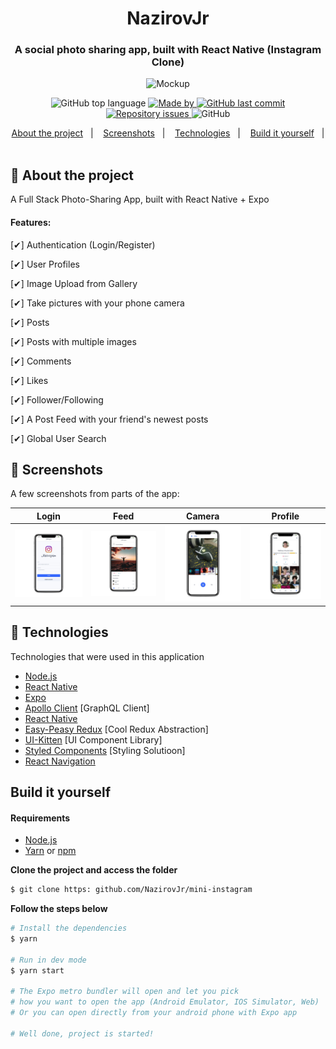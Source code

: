 <h1 align="center">
  NazirovJr
</h1>

<h3 align="center">
  A social photo sharing app, built with React Native (Instagram Clone)
</h3>
<p align="center">
<img alt="Mockup" src="NativeGram.png">
</p>
<p align="center">
  <img alt="GitHub top language" src="https://img.shields.io/github/languages/top/chamatt/NativeGram?color=7159c1">

  <a href="https://www.linkedin.com/in/matheus-vicente-d-190001b2/" target="_blank" rel="noopener noreferrer">
    <img alt="Made by" src="https://img.shields.io/badge/made%20by-chamatt-7159c1">
  </a>

  <a href="https://github.com/chamatt/NativeGram/commits/master">
    <img alt="GitHub last commit" src="https://img.shields.io/github/last-commit/chamatt/NativeGram?color=7159c1">
  </a>

  <a href="https://github.com/chamatt/NativeGram/issues">
    <img alt="Repository issues" src="https://img.shields.io/github/issues/chamatt/NativeGram?color=7159c1">
  </a>

  <img alt="GitHub" src="https://img.shields.io/github/license/chamatt/chamatt/NativeGram?color=7159c1">
</p>


<p align="center">
  <a href="#-about-the-project">About the project</a>&nbsp;&nbsp;&nbsp;|&nbsp;&nbsp;&nbsp;
  <a href="#-screenshots">Screenshots</a>&nbsp;&nbsp;&nbsp;|&nbsp;&nbsp;&nbsp;
  <a href="#-technologies">Technologies</a>&nbsp;&nbsp;&nbsp;|&nbsp;&nbsp;&nbsp;
  <a href="#-build-it-yourself">Build it yourself</a>&nbsp;&nbsp;&nbsp;|&nbsp;&nbsp;&nbsp;
</p>

## 📔 About the project

A Full Stack Photo-Sharing App, built with React Native + Expo 

#### Features:

[✔] Authentication (Login/Register)

[✔] User Profiles

[✔] Image Upload from Gallery

[✔] Take pictures with your phone camera

[✔] Posts

[✔] Posts with multiple images

[✔] Comments

[✔] Likes

[✔] Follower/Following

[✔] A Post Feed with your friend's newest posts

[✔] Global User Search

## 📸 Screenshots

A few screenshots from parts of the app:

| Login | Feed  | Camera | Profile | 
|-------|-------|--------|---------|
| ![](screenshots/login.png) | ![](screenshots/feed.png) | ![](screenshots/camera.png)  | ![](screenshots/profile.png)   | 

## 🚀 Technologies

Technologies that were used in this application

- [Node.js](https://nodejs.org/en/)
- [React Native](https://reactnative.dev/)
- [Expo](https://expo.io/)
- [Apollo Client](https://www.apollographql.com/docs/react/) [GraphQL Client]
- [React Native](https://reactnative.dev/) 
- [Easy-Peasy Redux](https://github.com/ctrlplusb/easy-peasy) [Cool Redux Abstraction]
- [UI-Kitten](https://akveo.github.io/react-native-ui-kitten/) [UI Component Library]
- [Styled Components](https://styled-components.com/) [Styling Solutioon]
- [React Navigation](https://reactnavigation.org/)

##  Build it yourself

#### Requirements

- [Node.js](https://nodejs.org/en/)
- [Yarn](https://classic.yarnpkg.com/) or [npm](https://www.npmjs.com/)

**Clone the project and access the folder**

```bash
$ git clone https: github.com/NazirovJr/mini-instagram
```

**Follow the steps below**

```bash
# Install the dependencies
$ yarn

# Run in dev mode
$ yarn start

# The Expo metro bundler will open and let you pick
# how you want to open the app (Android Emulator, IOS Simulator, Web)
# Or you can open directly from your android phone with Expo app

# Well done, project is started!
```


